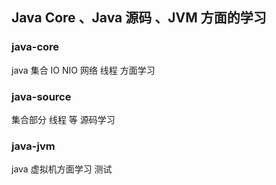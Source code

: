 ## Java Core 、Java 源码 、JVM 方面的学习


### java-core

java 集合 IO NIO 网络 线程 方面学习


### java-source

集合部分 线程 等 源码学习 


### java-jvm

java 虚拟机方面学习 测试